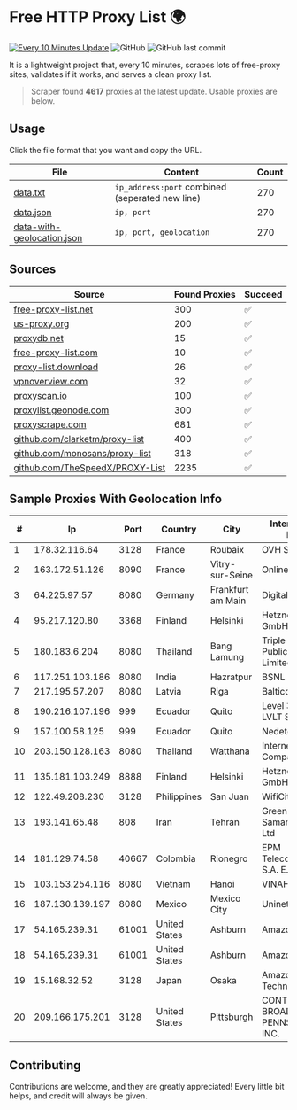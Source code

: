 
# Free HTTP Proxy List 🌍

[![Every 10 Minutes Update](https://github.com/mertguvencli/http-proxy-list/actions/workflows/main.yml/badge.svg?branch=main)](https://github.com/mertguvencli/http-proxy-list/actions/workflows/main.yml)
![GitHub](https://img.shields.io/github/license/mertguvencli/http-proxy-list)
![GitHub last commit](https://img.shields.io/github/last-commit/mertguvencli/http-proxy-list)

It is a lightweight project that, every 10 minutes, scrapes lots of free-proxy sites, validates if it works, and serves a clean proxy list.


> Scraper found **4617** proxies at the latest update. Usable proxies are below.

## Usage

Click the file format that you want and copy the URL.


|File|Content|Count|
|----|-------|-----|
|[data.txt](https://raw.githubusercontent.com/mertguvencli/http-proxy-list/main/proxy-list/data.txt)|`ip_address:port` combined (seperated new line)|270|
|[data.json](https://raw.githubusercontent.com/mertguvencli/http-proxy-list/main/proxy-list/data.json)|`ip, port`|270|
|[data-with-geolocation.json](https://raw.githubusercontent.com/mertguvencli/http-proxy-list/main/proxy-list/data-with-geolocation.json)|`ip, port, geolocation`|270|

## Sources

|Source|Found Proxies|Succeed|
|------|-------------|-------|
|[free-proxy-list.net](https://free-proxy-list.net)|300|✅|
|[us-proxy.org](https://www.us-proxy.org)|200|✅|
|[proxydb.net](http://proxydb.net)|15|✅|
|[free-proxy-list.com](https://free-proxy-list.com/?page=&port=&type%5B%5D=http&type%5B%5D=https&up_time=0&search=Search)|10|✅|
|[proxy-list.download](https://www.proxy-list.download/HTTP)|26|✅|
|[vpnoverview.com](https://vpnoverview.com/privacy/anonymous-browsing/free-proxy-servers)|32|✅|
|[proxyscan.io](https://www.proxyscan.io)|100|✅|
|[proxylist.geonode.com](https://proxylist.geonode.com/api/proxy-list?limit=300&page=1&sort_by=lastChecked&sort_type=desc&protocols=http,https)|300|✅|
|[proxyscrape.com](https://api.proxyscrape.com/v2/?request=displayproxies&protocol=http&timeout=10000&country=all&ssl=all&anonymity=all)|681|✅|
|[github.com/clarketm/proxy-list](https://raw.githubusercontent.com/clarketm/proxy-list/master/proxy-list-raw.txt)|400|✅|
|[github.com/monosans/proxy-list](https://raw.githubusercontent.com/monosans/proxy-list/main/proxies/http.txt)|318|✅|
|[github.com/TheSpeedX/PROXY-List](https://raw.githubusercontent.com/TheSpeedX/PROXY-List/master/http.txt)|2235|✅|


## Sample Proxies With Geolocation Info

|#|Ip|Port|Country|City|Internet Service Provider|
|-|--|----|-------|----|-------------------------|
|1|178.32.116.64|3128|France|Roubaix|OVH SAS|
|2|163.172.51.126|8090|France|Vitry-sur-Seine|Online S.A.S.|
|3|64.225.97.57|8080|Germany|Frankfurt am Main|DigitalOcean, LLC|
|4|95.217.120.80|3368|Finland|Helsinki|Hetzner Online GmbH|
|5|180.183.6.204|8080|Thailand|Bang Lamung|Triple T Broadband Public Company Limited|
|6|117.251.103.186|8080|India|Hazratpur|BSNL Internet|
|7|217.195.57.207|8080|Latvia|Riga|Balticom|
|8|190.216.107.196|999|Ecuador|Quito|Level 3 ECUADOR LVLT S.A|
|9|157.100.58.125|999|Ecuador|Quito|Nedetel S.A.|
|10|203.150.128.163|8080|Thailand|Watthana|Internet Thailand Company Ltd|
|11|135.181.103.249|8888|Finland|Helsinki|Hetzner Online GmbH|
|12|122.49.208.230|3128|Philippines|San Juan|WifiCity, Inc|
|13|193.141.65.48|808|Iran|Tehran|Green Web Samaneh Novin Co Ltd|
|14|181.129.74.58|40667|Colombia|Rionegro|EPM Telecomunicaciones S.A. E.S.P.|
|15|103.153.254.116|8080|Vietnam|Hanoi|VINAHOST-HN|
|16|187.130.139.197|8080|Mexico|Mexico City|Uninet S.A. de C.V.|
|17|54.165.239.31|61001|United States|Ashburn|Amazon.com, Inc.|
|18|54.165.239.31|61001|United States|Ashburn|Amazon.com, Inc.|
|19|15.168.32.52|3128|Japan|Osaka|Amazon Technologies Inc.|
|20|209.166.175.201|3128|United States|Pittsburgh|CONTINENTAL BROADBAND PENNSYLVANIA, INC.|



## Contributing

Contributions are welcome, and they are greatly appreciated! Every
little bit helps, and credit will always be given.

